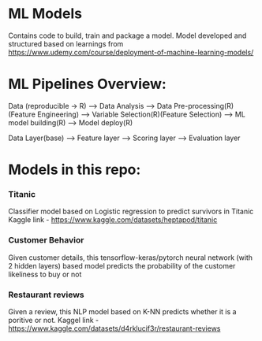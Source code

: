 # ML Models
Contains code to build, train and package a model.
Model developed and structured based on learnings from https://www.udemy.com/course/deployment-of-machine-learning-models/

# ML Pipelines Overview:

Data (reproducible -> R) --> Data Analysis --> Data Pre-processing(R) (Feature Engineering) --> Variable Selection(R)(Feature Selection) --> ML model building(R) --> Model deploy(R)

Data Layer(base) --> Feature layer --> Scoring layer --> Evaluation layer 


# Models in this repo:

### Titanic
Classifier model based on Logistic regression to predict survivors in Titanic
Kaggle link - https://www.kaggle.com/datasets/heptapod/titanic

### Customer Behavior
Given customer details, this tensorflow-keras/pytorch neural network (with 2 hidden layers) based model predicts the probability of the customer likeliness to buy or not

### Restaurant reviews
Given a review, this NLP model based on K-NN predicts whether it is a poritive or not.
Kaggel link - https://www.kaggle.com/datasets/d4rklucif3r/restaurant-reviews
